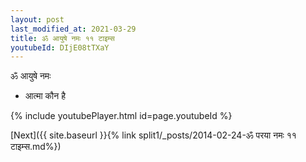 ```yaml
---
layout: post
last_modified_at: 2021-03-29
title: ॐ आयुषे नमः ११ टाइम्स
youtubeId: DIjE08tTXaY
---
```

 
 
 ॐ आयुषे नमः  
 
 -  आत्मा कौन है 
 
  
 
  
 
 
 
 
 
 


{% include youtubePlayer.html id=page.youtubeId %}
 
[Next]({{ site.baseurl }}{% link  split1/_posts/2014-02-24-ॐ परया नमः ११ टाइम्स.md%})
 
